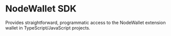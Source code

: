 # NodeWallet SDK
Provides straightforward, programmatic access to the NodeWallet extension wallet in TypeScript/JavaScript projects.
